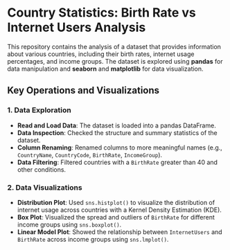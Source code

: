 # Country Statistics: Birth Rate vs Internet Users Analysis

This repository contains the analysis of a dataset that provides information about various countries, including their birth rates, internet usage percentages, and income groups. The dataset is explored using **pandas** for data manipulation and **seaborn** and **matplotlib** for data visualization.

## Key Operations and Visualizations

### 1. **Data Exploration**
   - **Read and Load Data**: The dataset is loaded into a pandas DataFrame.
   - **Data Inspection**: Checked the structure and summary statistics of the dataset.
   - **Column Renaming**: Renamed columns to more meaningful names (e.g., `CountryName`, `CountryCode`, `BirthRate`, `IncomeGroup`).
   - **Data Filtering**: Filtered countries with a `BirthRate` greater than 40 and other conditions.

### 2. **Data Visualizations**
   - **Distribution Plot**: Used `sns.histplot()` to visualize the distribution of internet usage across countries with a Kernel Density Estimation (KDE).
   - **Box Plot**: Visualized the spread and outliers of `BirthRate` for different income groups using `sns.boxplot()`.
   - **Linear Model Plot**: Showed the relationship between `InternetUsers` and `BirthRate` across income groups using `sns.lmplot()`.

